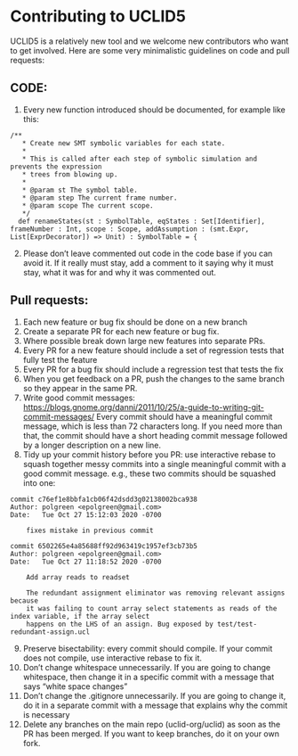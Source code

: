# Contributing to UCLID5

UCLID5 is a relatively new tool and we welcome new contributors who want to get involved. Here are some very minimalistic guidelines on code and pull requests:


## CODE:
1. Every new function introduced should be documented, for example like this:
~~~
/**
   * Create new SMT symbolic variables for each state.
   *
   * This is called after each step of symbolic simulation and prevents the expression
   * trees from blowing up.
   *
   * @param st The symbol table.
   * @param step The current frame number.
   * @param scope The current scope.
   */
  def renameStates(st : SymbolTable, eqStates : Set[Identifier], frameNumber : Int, scope : Scope, addAssumption : (smt.Expr, List[ExprDecorator]) => Unit) : SymbolTable = {
~~~

2. Please don’t leave commented out code in the code base if you can avoid it. If it really must stay, add a comment to it saying why it must stay, what it was for and why it was commented out.

## Pull requests:
1. Each new feature or bug fix should be done on a new branch 
2. Create a separate PR for each new feature or bug fix. 
3. Where possible break down large new features into separate PRs. 
4. Every PR for a new feature should include a set of regression tests that fully test the feature
5. Every PR for a bug fix should include a regression test that tests the fix
6. When you get feedback on a PR, push the changes to the same branch so they appear in the same PR.
7. Write good commit messages: https://blogs.gnome.org/danni/2011/10/25/a-guide-to-writing-git-commit-messages/
Every commit should have a meaningful commit message, which is less than 72 characters long. If you need more than that, the commit should have a short heading commit message followed by a longer description on a new line. 
8. Tidy up your commit history before you PR: use interactive rebase to squash together messy commits into a single meaningful commit with a good commit message. e.g., these two commits should be squashed into one:
~~~
commit c76ef1e8bbfa1cb06f42dsdd3g02138002bca938 
Author: polgreen <epolgreen@gmail.com>
Date:   Tue Oct 27 15:12:03 2020 -0700

    fixes mistake in previous commit

commit 6502265e4a85688ff92d963419c1957ef3cb73b5
Author: polgreen <epolgreen@gmail.com>
Date:   Tue Oct 27 11:18:52 2020 -0700

    Add array reads to readset

    The redundant assignment eliminator was removing relevant assigns because
    it was failing to count array select statements as reads of the index variable, if the array select
    happens on the LHS of an assign. Bug exposed by test/test-redundant-assign.ucl
~~~
9. Preserve bisectability: every commit should compile. If your commit does not compile, use interactive rebase to fix it.
10. Don’t change whitespace unnecessarily. If you are going to change whitespace, then change it in a specific commit with a message that says “white space changes”
11. Don’t change the .gitignore unnecessarily. If you are going to change it, do it in a separate commit with a message that explains why the commit is necessary
12. Delete any branches on the main repo (uclid-org/uclid) as soon as the PR has been merged. If you want to keep branches, do it on your own fork. 
